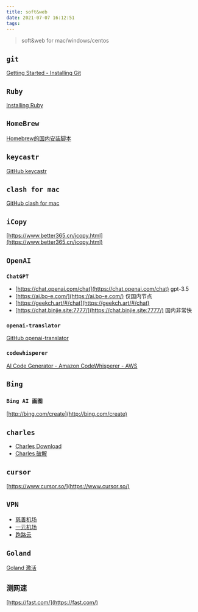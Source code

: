 ```yaml
---
title: soft&web
date: 2021-07-07 16:12:51
tags:
---
```


> soft&web for mac/windows/centos

<!--more-->

## `git`

[Getting Started - Installing Git](https://git-scm.com/book/en/v2/Getting-Started-Installing-Git)

## `Ruby`

[Installing Ruby](https://www.ruby-lang.org/en/documentation/installation/)

## `HomeBrew`

[Homebrew的国内安装脚本](https://baijiahao.baidu.com/s?id=1668544039877443967&wfr=spider&for=pc)

## `keycastr`

[GitHub keycastr](https://github.com/keycastr/keycastr)

## `clash for mac`

[GitHub clash for mac](https://github.com/yichengchen/clashX/releases)

## `iCopy`

[https://www.better365.cn/icopy.html](https://www.better365.cn/icopy.html)

## `OpenAI`

### `ChatGPT`

- [https://chat.openai.com/chat](https://chat.openai.com/chat) gpt-3.5
- [https://ai.bo-e.com/](https://ai.bo-e.com/) 仅国内节点
- [https://geekch.art/#/chat](https://geekch.art/#/chat)
- [https://chat.binjie.site:7777/](https://chat.binjie.site:7777/) 国内非常快

### `openai-translator`

[GitHub openai-translator](https://github.com/yetone/openai-translator/releases)

### `codewhisperer`

[AI Code Generator - Amazon CodeWhisperer - AWS](https://www.google.com/aclk?sa=l&ai=DChcSEwiB0Ivqt7b-AhU6Fa0GHcCpCKQYABAAGgJwdg&sig=AOD64_0ru2tVCLoPSorENk8xs0OodzB_tg&q&adurl&ved=2ahUKEwiYy4Xqt7b-AhVBJUQIHX7HDc8Q0Qx6BAgHEAE)

## `Bing`

### `Bing AI 画图`

[http://bing.com/create](http://bing.com/create)

## `charles`

- [Charles Download](https://www.charlesproxy.com/download/)
- [Charles 破解](https://www.zzzmode.com/mytools/charles/)

## `cursor`

[https://www.cursor.so/](https://www.cursor.so/)

## `VPN`

- [慈善机场](https://xn--30rs3bu7r87f.com/#/register?code=C4LrXXTf)
- [一元机场](https://xn--4gq62f52gdss.com/#/register?code=28YZMFza)
- [跑路云](https://paoluz.link/)

## `Goland`

[Goland 激活](https://www.ahhhhfs.com/30219)

## `测网速`

[https://fast.com/](https://fast.com/)

